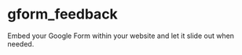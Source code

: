 gform_feedback
==============

Embed your Google Form within your website and let it slide out when needed.

